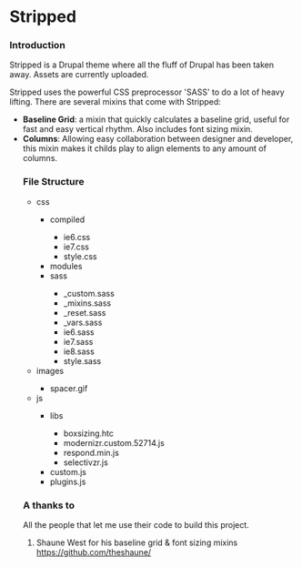 Stripped
========
<h3>Introduction</h3>
<p>Stripped is a Drupal theme where all the fluff of Drupal has been taken away. Assets are currently uploaded.</p>
<p>Stripped uses the powerful CSS preprocessor 'SASS' to do a lot of heavy lifting. There are several mixins that come with Stripped:</p>
<ul>
<li><strong>Baseline Grid</strong>: a mixin that quickly calculates a baseline grid, useful for fast and easy vertical rhythm. Also includes font sizing mixin.</li>
<li><strong>Columns</strong>: Allowing easy collaboration between designer and developer, this mixin makes it childs play to align elements to any amount of columns.</li>

<h3>File Structure</h3>

<ul>
  <li>css</li>
  <ul>
    <li>compiled</li>
    <ul>
      <li>ie6.css</li>
      <li>ie7.css</li>
      <li>style.css</li>
    </ul>
    <li>modules</li>
    <li>sass</li>
    <ul>
      <li>_custom.sass</li>
      <li>_mixins.sass</li>
      <li>_reset.sass</li>
      <li>_vars.sass</li>
      <li>ie6.sass</li>
      <li>ie7.sass</li>
      <li>ie8.sass</li>
      <li>style.sass</li>
    </ul>
  </ul>
  <li>images</li>
  <ul>
    <li>spacer.gif</li>
  </ul>
  <li>js</li>
  <ul>
    <li>libs</li>
    <ul>
      <li>boxsizing.htc</li>
      <li>modernizr.custom.52714.js</li>
      <li>respond.min.js</li>
      <li>selectivzr.js</li>
    </ul>
    <li>custom.js</li>
    <li>plugins.js</li>
  </ul>
</ul>

<h3>A thanks to</h3>
All the people that let me use their code to build this project.

1. Shaune West for his baseline grid & font sizing mixins <a href="https://github.com/theshaune/" title="theshaune">https://github.com/theshaune/</a>
    
